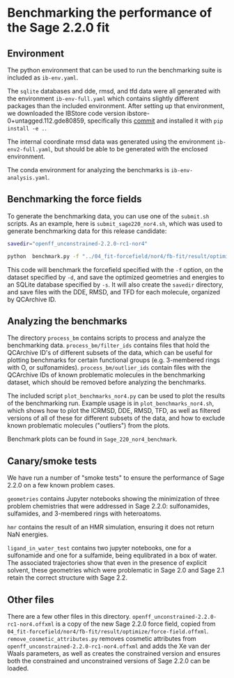 # Benchmarking the performance of the Sage 2.2.0 fit

## Environment
The python environment that can be used to run the benchmarking suite is included as `ib-env.yaml`. 

The `sqlite` databases and dde, rmsd, and tfd data were all generated with the environment `ib-env-full.yaml` which contains slightly different packages than the included environment. After setting up that environment, we downloaded the IBStore code version ibstore-0+untagged.112.gde80859, specifically this [commit](https://github.com/mattwthompson/ib/commit/de80859f37b345845f9a7ba5240a4279e5913458) and installed it with `pip install -e .`.

The internal coordinate rmsd data was generated using the environment `ib-env2-full.yaml`, but should be able to be generated with the enclosed environment.

The conda environment for analyzing the benchmarks is `ib-env-analysis.yaml`.

## Benchmarking the force fields
To generate the benchmarking data, you can use one of the `submit.sh` scripts. As an example, here is `submit_sage220_nor4.sh`, which was used to generate benchmarking data for this release candidate:

```bash
savedir="openff_unconstrained-2.2.0-rc1-nor4"

python  benchmark.py -f "../04_fit-forcefield/nor4/fb-fit/result/optimize/force-field.offxml" -d "datasets/filtered-industry.json" -s "openff_unconstrained-2.2.0-rc1-nor4.sqlite" -o $savedir --procs 8
```

This code will benchmark the forcefield specified with the `-f` option, on the dataset specified by `-d`, and save the optimized geometries and energies to an SQLite database specified by `-s`.
It will also create the `savedir` directory, and save files with the DDE, RMSD, and TFD for each molecule, organized by QCArchive ID.

## Analyzing the benchmarks
The directory `process_bm` contains scripts to process and analyze the benchmarking data. `process_bm/filter_ids` contains files that hold the QCArchive ID's of different subsets of the data, which can be useful for plotting benchmarks for certain functional groups (e.g. 3-membered rings with O, or sulfonamides). `process_bm/outlier_ids` contain files with the QCArchive IDs of known problematic molecules in the benchmarking dataset, which should be removed before analyzing the benchmarks.

The included script `plot_benchmarks_nor4.py` can be used to plot the results of the benchmarking run. Example usage is in `plot_benchmarks_nor4.sh`, which shows how to plot the ICRMSD, DDE, RMSD, TFD, as well as filtered versions of all of these for different subsets of the data, and how to exclude known problematic molecules ("outliers") from the plots.

Benchmark plots can be found in `Sage_220_nor4_benchmark`.

## Canary/smoke tests

We have run a number of "smoke tests" to ensure the performance of Sage 2.2.0 on a few known problem cases.

`geometries` contains Jupyter notebooks showing the minimization of three problem chemistries that were addressed in Sage 2.2.0: sulfonamides, sulfamides, and 3-membered rings with heteroatoms.

`hmr` contains the result of an HMR simulation, ensuring it does not return NaN energies.

`ligand_in_water_test` contains two jupyter notebooks, one for a sulfonamide and one for a sulfamide, being equlibrated in a box of water. The associated trajectories show that even in the presence of explicit solvent, these geometries which were problematic in Sage 2.0 and Sage 2.1 retain the correct structure with Sage 2.2.

## Other files

There are a few other files in this directory. `openff_unconstrained-2.2.0-rc1-nor4.offxml` is a copy of the new Sage 2.2.0 force field, copied from `04_fit-forcefield/nor4/fb-fit/result/optimize/force-field.offxml`. `remove_cosmetic_attributes.py` removes cosmetic attributes from `openff_unconstrained-2.2.0-rc1-nor4.offxml` and adds the Xe van der Waals parameters, as well as creates the constrained version and ensures both the constrained and unconstrained versions of Sage 2.2.0 can be loaded.
